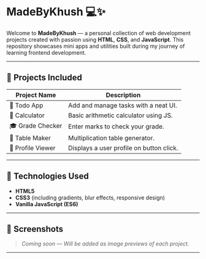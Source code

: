 # MadeByKhush 💻✨

Welcome to **MadeByKhush** — a personal collection of web development projects created with passion using **HTML**, **CSS**, and **JavaScript**. This repository showcases mini apps and utilities built during my journey of learning frontend development.

---

## 📂 Projects Included

| Project Name     | Description                              |
|------------------|------------------------------------------|
| 🎨 Todo App       | Add and manage tasks with a neat UI.     |
| 📐 Calculator     | Basic arithmetic calculator using JS.    |
| 🎓 Grade Checker  | Enter marks to check your grade.         |
| 🔢 Table Maker    | Multiplication table generator.          |
| 🧾 Profile Viewer | Displays a user profile on button click. |

---

## 🚀 Technologies Used

- **HTML5**
- **CSS3** (including gradients, blur effects, responsive design)
- **Vanilla JavaScript (ES6)**

---

## 📸 Screenshots

> _Coming soon — Will be added as image previews of each project._

---
